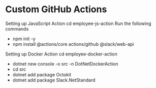 # Custom GitHub Actions

Setting up JavaScript Action
cd employee-js-action
Run the following commands
 - npm init -y
 - npm install @actions/core actions/github @slack/web-api


Setting up Docker Action
cd employee-docker-action
- dotnet new console -o src -n DotNetDockerAction
- cd src
- dotnet add package Octokit
- dotnet add package Slack.NetStandard

